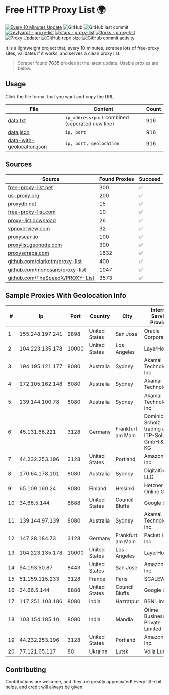 
# Free HTTP Proxy List 🌍

[![Every 10 Minutes Update](https://github.com/mertguvencli/http-proxy-list/actions/workflows/main.yml/badge.svg?branch=main)](https://github.com/mertguvencli/http-proxy-list/actions/workflows/main.yml)
![GitHub](https://img.shields.io/github/license/mertguvencli/http-proxy-list)
![GitHub last commit](https://img.shields.io/github/last-commit/mertguvencli/http-proxy-list)
[![zevtyardt - proxy-list](https://img.shields.io/static/v1?label=zevtyardt&message=proxy-list&color=blue&logo=github)](https://github.com/zevtyardt/proxy-list "Go to GitHub repo")
[![stars - proxy-list](https://img.shields.io/github/stars/zevtyardt/proxy-list?style=social)](https://github.com/zevtyardt/proxy-list)
[![forks - proxy-list](https://img.shields.io/github/forks/zevtyardt/proxy-list?style=social)](https://github.com/zevtyardt/proxy-list)
[![Proxy Updater](https://github.com/zevtyardt/proxy-list/workflows/Proxy%20Updater/badge.svg)](https://github.com/zevtyardt/proxy-list/actions?query=workflow:"Proxy+Updater")
![GitHub repo size](https://img.shields.io/github/repo-size/zevtyardt/proxy-list)
[![GitHub commit activity](https://img.shields.io/github/commit-activity/m/zevtyardt/proxy-list?logo=commits)](https://github.com/zevtyardt/proxy-list/commits/main)

It is a lightweight project that, every 10 minutes, scrapes lots of free-proxy sites, validates if it works, and serves a clean proxy list.

> Scraper found **7635** proxies at the latest update. Usable proxies are below.

## Usage

Click the file format that you want and copy the URL.

|File|Content|Count|
|----|-------|-----|
|[data.txt](https://raw.githubusercontent.com/mertguvencli/http-proxy-list/main/proxy-list/data.txt)|`ip_address:port` combined (seperated new line)|916|
|[data.json](https://raw.githubusercontent.com/mertguvencli/http-proxy-list/main/proxy-list/data.json)|`ip, port`|916|
|[data-with-geolocation.json](https://raw.githubusercontent.com/mertguvencli/http-proxy-list/main/proxy-list/data-with-geolocation.json)|`ip, port, geolocation`|916|

## Sources

|Source|Found Proxies|Succeed|
|------|-------------|-------|
|[free-proxy-list.net](https://free-proxy-list.net)|300|✅|
|[us-proxy.org](https://www.us-proxy.org)|200|✅|
|[proxydb.net](http://proxydb.net)|15|✅|
|[free-proxy-list.com](https://free-proxy-list.com/?page=&port=&type%5B%5D=http&type%5B%5D=https&up_time=0&search=Search)|10|✅|
|[proxy-list.download](https://www.proxy-list.download/HTTP)|26|✅|
|[vpnoverview.com](https://vpnoverview.com/privacy/anonymous-browsing/free-proxy-servers)|32|✅|
|[proxyscan.io](https://www.proxyscan.io)|100|✅|
|[proxylist.geonode.com](https://proxylist.geonode.com/api/proxy-list?limit=300&page=1&sort_by=lastChecked&sort_type=desc&protocols=http,https)|300|✅|
|[proxyscrape.com](https://api.proxyscrape.com/v2/?request=displayproxies&protocol=http&timeout=10000&country=all&ssl=all&anonymity=all)|1632|✅|
|[github.com/clarketm/proxy-list](https://raw.githubusercontent.com/clarketm/proxy-list/master/proxy-list-raw.txt)|400|✅|
|[github.com/monosans/proxy-list](https://raw.githubusercontent.com/monosans/proxy-list/main/proxies/http.txt)|1047|✅|
|[github.com/TheSpeedX/PROXY-List](https://raw.githubusercontent.com/TheSpeedX/PROXY-List/master/http.txt)|3573|✅|


## Sample Proxies With Geolocation Info

|#|Ip|Port|Country|City|Internet Service Provider|
|-|--|----|-------|----|-------------------------|
|1|155.248.197.241|9898|United States|San Jose|Oracle Corporation|
|2|104.223.135.178|10000|United States|Los Angeles|LayerHost|
|3|194.195.121.177|8080|Australia|Sydney|Akamai Technologies, Inc.|
|4|172.105.162.148|8080|Australia|Sydney|Akamai Technologies|
|5|139.144.100.78|8080|Australia|Sydney|Akamai Technologies, Inc.|
|6|45.131.66.221|3128|Germany|Frankfurt am Main|Dominic Scholz trading as ITP-Solutions GmbH & Co. KG|
|7|44.232.253.196|3128|United States|Portland|Amazon.com, Inc.|
|8|170.64.178.101|8080|Australia|Sydney|DigitalOcean, LLC|
|9|65.109.160.24|8080|Finland|Helsinki|Hetzner Online GmbH|
|10|34.66.5.144|8888|United States|Council Bluffs|Google LLC|
|11|139.144.97.139|8080|Australia|Sydney|Akamai Technologies, Inc.|
|12|147.28.184.73|3128|Germany|Frankfurt am Main|Packet Host, Inc.|
|13|104.223.135.178|10000|United States|Los Angeles|LayerHost|
|14|54.193.50.87|8443|United States|San Jose|Amazon.com, Inc.|
|15|51.159.115.233|3128|France|Paris|SCALEWAY|
|16|34.66.5.144|8888|United States|Council Bluffs|Google LLC|
|17|117.251.103.186|8080|India|Hazratpur|BSNL Internet|
|18|103.154.185.10|8080|India|Mandla|Qtime Businesses Private Limited|
|19|44.232.253.196|3128|United States|Portland|Amazon.com, Inc.|
|20|77.121.65.117|80|Ukraine|Lutsk|Volia Lutsk|



## Contributing

Contributions are welcome, and they are greatly appreciated! Every
little bit helps, and credit will always be given.

